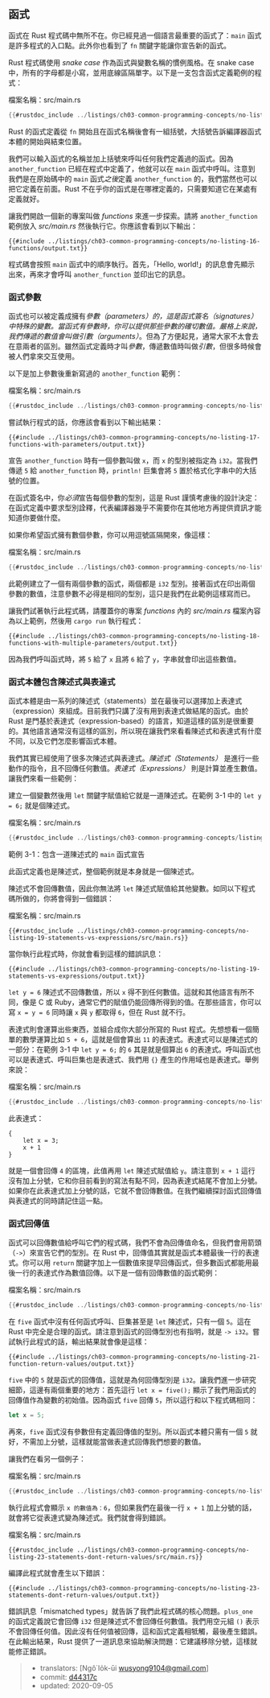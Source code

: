 ## 函式

函式在 Rust 程式碼中無所不在。你已經見過一個語言最重要的函式了：`main` 函式是許多程式的入口點。此外你也看到了 `fn` 關鍵字能讓你宣告新的函式。

Rust 程式碼使用 *snake case* 作為函式與變數名稱的慣例風格。在 snake case 中，所有的字母都是小寫，並用底線區隔單字。以下是一支包含函式定義範例的程式：

<span class="filename">檔案名稱：src/main.rs</span>

```rust
{{#rustdoc_include ../listings/ch03-common-programming-concepts/no-listing-16-functions/src/main.rs}}
```

Rust 的函式定義從 `fn` 開始且在函式名稱後會有一組括號，大括號告訴編譯器函式本體的開始與結束位置。

我們可以輸入函式的名稱並加上括號來呼叫任何我們定義過的函式。因為 `another_function` 已經在程式中定義了，他就可以在 `main` 函式中呼叫。注意到我們是在原始碼中的 `main` 函式*之後*定義 `another_function` 的，我們當然也可以把它定義在前面。Rust 不在乎你的函式是在哪裡定義的，只需要知道它在某處有定義就好。

讓我們開啟一個新的專案叫做 *functions* 來進一步探索。請將 `another_function` 範例放入 *src/main.rs* 然後執行它。你應該會看到以下輸出：

```console
{{#include ../listings/ch03-common-programming-concepts/no-listing-16-functions/output.txt}}
```

程式碼會按照 `main` 函式中的順序執行。首先，「Hello, world!」的訊息會先顯示出來，再來才會呼叫 `another_function` 並印出它的訊息。

### 函式參數

函式也可以被定義成擁有*參數（parameters）*的，這是函式簽名（signatures）中特殊的變數。當函式有參數時，你可以提供那些參數的確切數值。嚴格上來說，我們傳遞的數值會叫做*引數（arguments）*。但為了方便起見，通常大家不太會去在意兩者的區別。雖然函式定義時才叫*參數*，傳遞數值時叫做*引數*，但很多時候會被人們拿來交互使用。

以下是加上參數後重新寫過的 `another_function` 範例：

<span class="filename">檔案名稱：src/main.rs</span>

```rust
{{#rustdoc_include ../listings/ch03-common-programming-concepts/no-listing-17-functions-with-parameters/src/main.rs}}
```

嘗試執行程式的話，你應該會看到以下輸出結果：

```console
{{#include ../listings/ch03-common-programming-concepts/no-listing-17-functions-with-parameters/output.txt}}
```

宣告 `another_function` 時有一個參數叫做 `x`，而 `x` 的型別被指定為 `i32`。當我們傳遞 `5` 給 `another_function` 時，`println!` 巨集會將 `5` 置於格式化字串中的大括號的位置。

在函式簽名中，你*必須*宣告每個參數的型別，這是 Rust 謹慎考慮後的設計決定：在函式定義中要求型別詮釋，代表編譯器幾乎不需要你在其他地方再提供資訊才能知道你要做什麼。

如果你希望函式擁有數個參數，你可以用逗號區隔開來，像這樣：

<span class="filename">檔案名稱：src/main.rs</span>

```rust
{{#rustdoc_include ../listings/ch03-common-programming-concepts/no-listing-18-functions-with-multiple-parameters/src/main.rs}}
```

此範例建立了一個有兩個參數的函式，兩個都是 `i32` 型別。接著函式在印出兩個參數的數值，注意參數不必得是相同的型別，這只是我們在此範例這樣寫而已。

讓我們試著執行此程式碼，請覆蓋你的專案 *functions* 內的 *src/main.rs* 檔案內容為以上範例，然後用 `cargo run` 執行程式：

```console
{{#include ../listings/ch03-common-programming-concepts/no-listing-18-functions-with-multiple-parameters/output.txt}}
```

因為我們呼叫函式時，將 `5` 給了  `x` 且將 `6` 給了 `y`，字串就會印出這些數值。

### 函式本體包含陳述式與表達式

函式本體是由一系列的陳述式（statements）並在最後可以選擇加上表達式（expression）來組成。目前我們只講了沒有用到表達式做結尾的函式。由於 Rust 是門基於表達式（expression-based）的語言，知道這樣的區別是很重要的。其他語言通常沒有這樣的區別，所以現在讓我們來看看陳述式和表達式有什麼不同，以及它們怎麼影響函式本體。

我們其實已經使用了很多次陳述式與表達式。*陳述式（Statements）* 是進行一些動作的指令，且不回傳任何數值。*表達式（Expressions）* 則是計算並產生數值。讓我們來看一些範例：

建立一個變數然後用 `let` 關鍵字賦值給它就是一道陳述式。在範例 3-1 中的 `let y = 6;` 就是個陳述式。

<span class="filename">檔案名稱：src/main.rs</span>

```rust
{{#rustdoc_include ../listings/ch03-common-programming-concepts/listing-03-01/src/main.rs}}
```

<span class="caption">範例 3-1：包含一道陳述式的 `main` 函式宣告</span>

此函式定義也是陳述式，整個範例就是本身就是一個陳述式。

陳述式不會回傳數值，因此你無法將 `let` 陳述式賦值給其他變數。如同以下程式碼所做的，你將會得到一個錯誤：

<span class="filename">檔案名稱：src/main.rs</span>

```rust,ignore,does_not_compile
{{#rustdoc_include ../listings/ch03-common-programming-concepts/no-listing-19-statements-vs-expressions/src/main.rs}}
```

當你執行此程式時，你就會看到這樣的錯誤訊息：

```console
{{#include ../listings/ch03-common-programming-concepts/no-listing-19-statements-vs-expressions/output.txt}}
```

`let y = 6` 陳述式不回傳數值，所以 `x` 得不到任何數值。這就和其他語言有所不同，像是 C 或 Ruby，通常它們的賦值仍能回傳所得到的值。在那些語言，你可以寫 `x = y = 6` 同時讓 `x` 與 `y` 都取得 `6`，但在 Rust 就不行。

表達式則會運算出些東西，並組合成你大部分所寫的 Rust 程式。先想想看一個簡單的數學運算比如 `5 + 6`，這就是個會算出 `11` 的表達式。表達式可以是陳述式的一部分：在範例 3-1 中 `let y = 6;` 的 `6` 其是就是個算出 `6` 的表達式。呼叫函式也可以是表達式、呼叫巨集也是表達式、我們用 `{}` 產生的作用域也是表達式。舉例來說：

<span class="filename">檔案名稱：src/main.rs</span>

```rust
{{#rustdoc_include ../listings/ch03-common-programming-concepts/no-listing-20-blocks-are-expressions/src/main.rs}}
```

此表達式：

```rust,ignore
{
    let x = 3;
    x + 1
}
```

就是一個會回傳 `4` 的區塊，此值再用 `let` 陳述式賦值給 `y`。請注意到 `x + 1` 這行沒有加上分號，它和你目前看到的寫法有點不同，因為表達式結尾不會加上分號。如果你在此表達式加上分號的話，它就不會回傳數值。在我們繼續探討函式回傳值與表達式的同時請記住這一點。

### 函式回傳值

函式可以回傳數值給呼叫它們的程式碼，我們不會為回傳值命名，但我們會用箭頭（`->`）來宣告它們的型別。在 Rust 中，回傳值其實就是函式本體最後一行的表達式。你可以用 `return` 關鍵字加上一個數值來提早回傳函式，但多數函式都能用最後一行的表達式作為數值回傳。以下是一個有回傳數值的函式範例：

<span class="filename">檔案名稱：src/main.rs</span>

```rust
{{#rustdoc_include ../listings/ch03-common-programming-concepts/no-listing-21-function-return-values/src/main.rs}}
```

在 `five` 函式中沒有任何函式呼叫、巨集甚至是 `let` 陳述式，只有一個 `5`。這在 Rust 中完全是合理的函式。請注意到函式的回傳型別也有指明，就是 `-> i32`。嘗試執行此程式的話，輸出結果就會像是這樣：

```console
{{#include ../listings/ch03-common-programming-concepts/no-listing-21-function-return-values/output.txt}}
```

`five` 中的 `5` 就是函式的回傳值，這就是為何回傳型別是 `i32`。讓我們進一步研究細節，這邊有兩個重要的地方：首先這行 `let x = five();` 顯示了我們用函式的回傳值作為變數的初始值。因為函式 `five` 回傳 `5`，所以這行和以下程式碼相同：

```rust
let x = 5;
```

再來，`five` 函式沒有參數但有定義回傳值的型別。所以函式本體只需有一個 `5` 就好，不需加上分號，這樣就能當做表達式回傳我們想要的數值。

讓我們在看另一個例子：

<span class="filename">檔案名稱：src/main.rs</span>

```rust
{{#rustdoc_include ../listings/ch03-common-programming-concepts/no-listing-22-function-parameter-and-return/src/main.rs}}
```

執行此程式會顯示 `x 的數值為：6`，但如果我們在最後一行 `x + 1` 加上分號的話，就會將它從表達式變為陳述式。我們就會得到錯誤。

<span class="filename">檔案名稱：src/main.rs</span>

```rust,ignore,does_not_compile
{{#rustdoc_include ../listings/ch03-common-programming-concepts/no-listing-23-statements-dont-return-values/src/main.rs}}
```

編譯此程式就會產生以下錯誤：

```console
{{#include ../listings/ch03-common-programming-concepts/no-listing-23-statements-dont-return-values/output.txt}}
```

錯誤訊息「mismatched types」就告訴了我們此程式碼的核心問題。`plus_one` 的函式定義說它會回傳 `i32` 但是陳述式不會回傳任何數值。我們用空元組 `()` 表示不會回傳任何值。因此沒有任何值被回傳，這和函式定義相牴觸，最後產生錯誤。在此輸出結果，Rust 提供了一道訊息來協助解決問題：它建議移除分號，這樣就能修正錯誤。

> - translators: [Ngô͘ Io̍k-ūi <wusyong9104@gmail.com>]
> - commit: [d44317c](https://github.com/rust-lang/book/blob/d44317c3122b44fb713aba66cc295dee3453b24b/src/ch03-03-how-functions-work.md)
> - updated: 2020-09-05